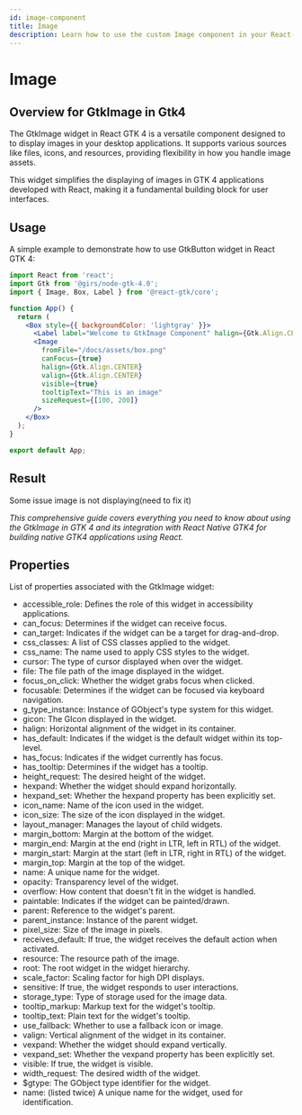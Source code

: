 ```yaml
---
id: image-component
title: Image
description: Learn how to use the custom Image component in your React-GTK applications.
---
```


# Image

## Overview for GtkImage in Gtk4

The GtkImage widget in React GTK 4 is a versatile component designed to to display images in your desktop applications. It supports various sources like files, icons, and resources, providing flexibility in how you handle image assets.

This widget simplifies the displaying of images in GTK 4 applications developed with React, making it a fundamental building block for user interfaces.

## Usage

A simple example to demonstrate how to use GtkButton widget in React GTK 4:

```jsx
import React from 'react';
import Gtk from '@girs/node-gtk-4.0';
import { Image, Box, Label } from '@react-gtk/core';

function App() {
  return (
    <Box style={{ backgroundColor: 'lightgray' }}>
      <Label label="Welcome to GtkImage Component" halign={Gtk.Align.CENTER} />
      <Image
        fromFile="/docs/assets/box.png"
        canFocus={true}
        halign={Gtk.Align.CENTER}
        valign={Gtk.Align.CENTER}
        visible={true}
        tooltipText="This is an image"
        sizeRequest={[100, 200]}
      />
    </Box>
  );
}

export default App;
```

## Result

Some issue image is not displaying(need to fix it)

_This comprehensive guide covers everything you need to know about using the
GtkImage in GTK 4 and its integration with React Native GTK4 for building native GTK4 applications using React._

## Properties

List of properties associated with the GtkImage widget:

- accessible_role: Defines the role of this widget in accessibility applications.
- can_focus: Determines if the widget can receive focus.
- can_target: Indicates if the widget can be a target for drag-and-drop.
- css_classes: A list of CSS classes applied to the widget.
- css_name: The name used to apply CSS styles to the widget.
- cursor: The type of cursor displayed when over the widget.
- file: The file path of the image displayed in the widget.
- focus_on_click: Whether the widget grabs focus when clicked.
- focusable: Determines if the widget can be focused via keyboard navigation.
- g_type_instance: Instance of GObject's type system for this widget.
- gicon: The GIcon displayed in the widget.
- halign: Horizontal alignment of the widget in its container.
- has_default: Indicates if the widget is the default widget within its top-level.
- has_focus: Indicates if the widget currently has focus.
- has_tooltip: Determines if the widget has a tooltip.
- height_request: The desired height of the widget.
- hexpand: Whether the widget should expand horizontally.
- hexpand_set: Whether the hexpand property has been explicitly set.
- icon_name: Name of the icon used in the widget.
- icon_size: The size of the icon displayed in the widget.
- layout_manager: Manages the layout of child widgets.
- margin_bottom: Margin at the bottom of the widget.
- margin_end: Margin at the end (right in LTR, left in RTL) of the widget.
- margin_start: Margin at the start (left in LTR, right in RTL) of the widget.
- margin_top: Margin at the top of the widget.
- name: A unique name for the widget.
- opacity: Transparency level of the widget.
- overflow: How content that doesn't fit in the widget is handled.
- paintable: Indicates if the widget can be painted/drawn.
- parent: Reference to the widget's parent.
- parent_instance: Instance of the parent widget.
- pixel_size: Size of the image in pixels.
- receives_default: If true, the widget receives the default action when activated.
- resource: The resource path of the image.
- root: The root widget in the widget hierarchy.
- scale_factor: Scaling factor for high DPI displays.
- sensitive: If true, the widget responds to user interactions.
- storage_type: Type of storage used for the image data.
- tooltip_markup: Markup text for the widget's tooltip.
- tooltip_text: Plain text for the widget's tooltip.
- use_fallback: Whether to use a fallback icon or image.
- valign: Vertical alignment of the widget in its container.
- vexpand: Whether the widget should expand vertically.
- vexpand_set: Whether the vexpand property has been explicitly set.
- visible: If true, the widget is visible.
- width_request: The desired width of the widget.
- $gtype: The GObject type identifier for the widget.
- name: (listed twice) A unique name for the widget, used for identification.
